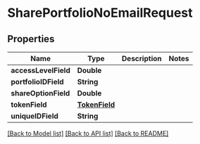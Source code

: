 # SharePortfolioNoEmailRequest

## Properties
Name | Type | Description | Notes
------------ | ------------- | ------------- | -------------
**accessLevelField** | **Double** |  | 
**portfolioIDField** | **String** |  | 
**shareOptionField** | **Double** |  | 
**tokenField** | [**TokenField**](TokenField.md) |  | 
**uniqueIDField** | **String** |  | 

[[Back to Model list]](../README.md#documentation-for-models) [[Back to API list]](../README.md#documentation-for-api-endpoints) [[Back to README]](../README.md)


